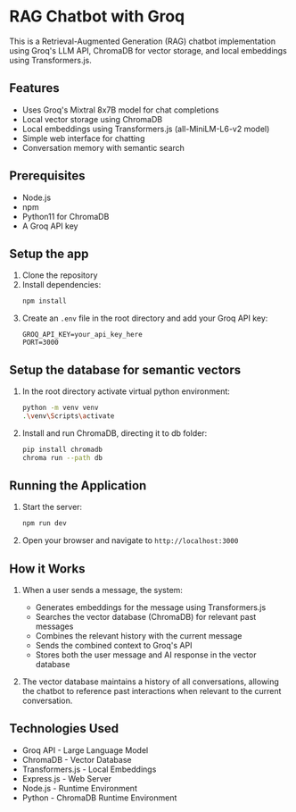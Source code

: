 # RAG Chatbot with Groq

This is a Retrieval-Augmented Generation (RAG) chatbot implementation using Groq's LLM API, ChromaDB for vector storage, and local embeddings using Transformers.js.

## Features

- Uses Groq's Mixtral 8x7B model for chat completions
- Local vector storage using ChromaDB
- Local embeddings using Transformers.js (all-MiniLM-L6-v2 model)
- Simple web interface for chatting
- Conversation memory with semantic search

## Prerequisites

- Node.js
- npm
- Python11 for ChromaDB
- A Groq API key

## Setup the app

1. Clone the repository
2. Install dependencies:
   ```bash
   npm install
   ```
3. Create an `.env` file in the root directory and add your Groq API key:
   ```
   GROQ_API_KEY=your_api_key_here
   PORT=3000
   ```

## Setup the database for semantic vectors

1. In the root directory activate virtual python environment:
   ```bash
   python -m venv venv
   .\venv\Scripts\activate
   ```

2. Install and run ChromaDB, directing it to db folder:
   ```bash
   pip install chromadb
   chroma run --path db
   ```

## Running the Application

1. Start the server:
   ```bash
   npm run dev
   ```
2. Open your browser and navigate to `http://localhost:3000`

## How it Works

1. When a user sends a message, the system:
   - Generates embeddings for the message using Transformers.js
   - Searches the vector database (ChromaDB) for relevant past messages
   - Combines the relevant history with the current message
   - Sends the combined context to Groq's API
   - Stores both the user message and AI response in the vector database

2. The vector database maintains a history of all conversations, allowing the chatbot to reference past interactions when relevant to the current conversation.

## Technologies Used

- Groq API - Large Language Model
- ChromaDB - Vector Database
- Transformers.js - Local Embeddings
- Express.js - Web Server
- Node.js - Runtime Environment 
- Python - ChromaDB Runtime Environment